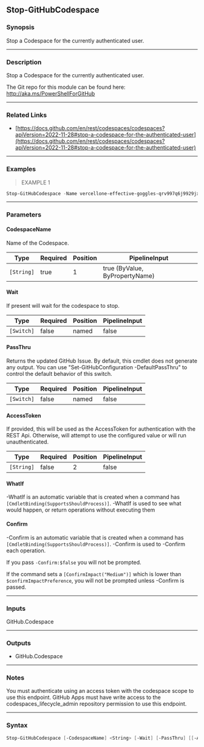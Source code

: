 Stop-GitHubCodespace
--------------------

### Synopsis
Stop a Codespace for the currently authenticated user.

---

### Description

Stop a Codespace for the currently authenticated user.

The Git repo for this module can be found here: http://aka.ms/PowerShellForGitHub

---

### Related Links
* [https://docs.github.com/en/rest/codespaces/codespaces?apiVersion=2022-11-28#stop-a-codespace-for-the-authenticated-user](https://docs.github.com/en/rest/codespaces/codespaces?apiVersion=2022-11-28#stop-a-codespace-for-the-authenticated-user)

---

### Examples
> EXAMPLE 1

```PowerShell
Stop-GitHubCodespace -Name vercellone-effective-goggles-qrv997q6j9929jx8
```

---

### Parameters
#### **CodespaceName**
Name of the Codespace.

|Type      |Required|Position|PipelineInput                 |
|----------|--------|--------|------------------------------|
|`[String]`|true    |1       |true (ByValue, ByPropertyName)|

#### **Wait**
If present will wait for the codespace to stop.

|Type      |Required|Position|PipelineInput|
|----------|--------|--------|-------------|
|`[Switch]`|false   |named   |false        |

#### **PassThru**
Returns the updated GitHub Issue.  By default, this cmdlet does not generate any output.
You can use "Set-GitHubConfiguration -DefaultPassThru" to control the default behavior
of this switch.

|Type      |Required|Position|PipelineInput|
|----------|--------|--------|-------------|
|`[Switch]`|false   |named   |false        |

#### **AccessToken**
If provided, this will be used as the AccessToken for authentication with the
REST Api.  Otherwise, will attempt to use the configured value or will run unauthenticated.

|Type      |Required|Position|PipelineInput|
|----------|--------|--------|-------------|
|`[String]`|false   |2       |false        |

#### **WhatIf**
-WhatIf is an automatic variable that is created when a command has ```[CmdletBinding(SupportsShouldProcess)]```.
-WhatIf is used to see what would happen, or return operations without executing them
#### **Confirm**
-Confirm is an automatic variable that is created when a command has ```[CmdletBinding(SupportsShouldProcess)]```.
-Confirm is used to -Confirm each operation.

If you pass ```-Confirm:$false``` you will not be prompted.

If the command sets a ```[ConfirmImpact("Medium")]``` which is lower than ```$confirmImpactPreference```, you will not be prompted unless -Confirm is passed.

---

### Inputs
GitHub.Codespace

---

### Outputs
* GitHub.Codespace

---

### Notes
You must authenticate using an access token with the codespace scope to use this endpoint.
GitHub Apps must have write access to the codespaces_lifecycle_admin repository permission to use this endpoint.

---

### Syntax
```PowerShell
Stop-GitHubCodespace [-CodespaceName] <String> [-Wait] [-PassThru] [[-AccessToken] <String>] [-WhatIf] [-Confirm] [<CommonParameters>]
```
